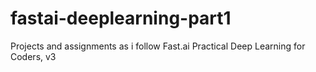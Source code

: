 # fastai-deeplearning-part1
Projects and assignments as i follow Fast.ai Practical Deep Learning for Coders, v3
